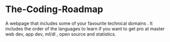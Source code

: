 # The-Coding-Roadmap
A webpage that includes some of your favourite technical domains . It includes the order of the languages to learn if you want to get pro at master web dev, app dev, ml/dl , open source and statistics.
